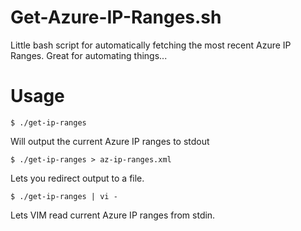 # Get-Azure-IP-Ranges.sh
Little bash script for automatically fetching the most recent Azure IP Ranges.
Great for automating things...

# Usage
```
$ ./get-ip-ranges
```
Will output the current Azure IP ranges to stdout
```
$ ./get-ip-ranges > az-ip-ranges.xml
```
Lets you redirect output to a file.
```
$ ./get-ip-ranges | vi -
```
Lets VIM read current Azure IP ranges from stdin.

